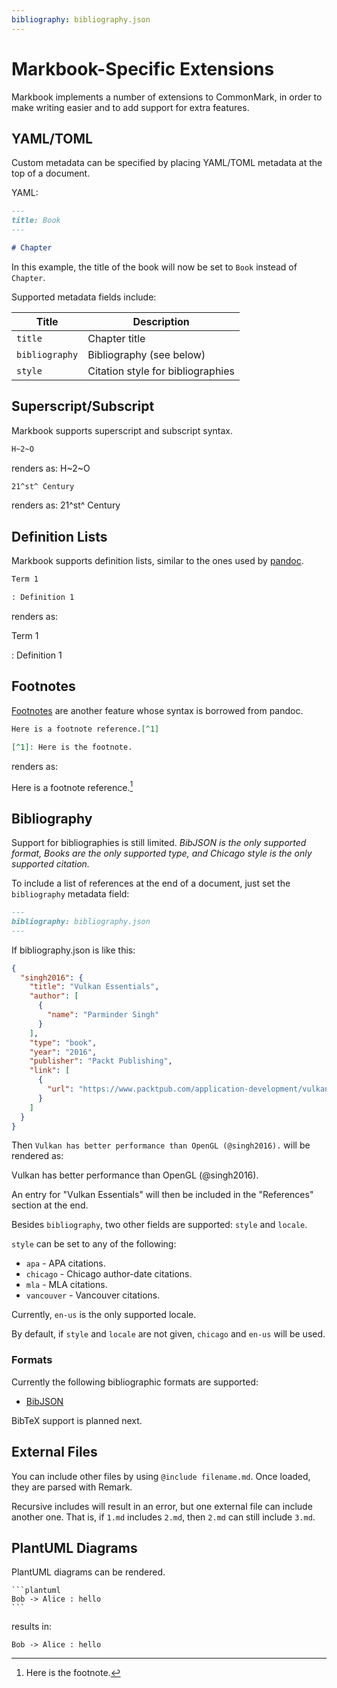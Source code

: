 ```yaml
---
bibliography: bibliography.json
---
```


# Markbook-Specific Extensions

Markbook implements a number of extensions to CommonMark, in order to make writing easier and to add support for extra features.

## YAML/TOML

Custom metadata can be specified by placing YAML/TOML metadata at the top of a document.

YAML:
```markdown
---
title: Book
---

# Chapter
```

In this example, the title of the book will now be set to `Book` instead of `Chapter`.

Supported metadata fields include:

| Title | Description |
| ----- | ----------- |
| `title` | Chapter title |
| `bibliography` | Bibliography (see below) |
| `style` | Citation style for bibliographies |

## Superscript/Subscript

Markbook supports superscript and subscript syntax.

```markdown
H~2~O
```

renders as: H~2~O

```markdown
21^st^ Century
```

renders as: 21^st^ Century

## Definition Lists

Markbook supports definition lists, similar to the ones used by [pandoc](https://pandoc.org/MANUAL.html#definition-lists).

```markdown
Term 1

: Definition 1
```

renders as:

Term 1

: Definition 1

## Footnotes

[Footnotes](https://pandoc.org/MANUAL.html#footnotes) are another feature whose syntax is borrowed from pandoc.

```markdown
Here is a footnote reference.[^1]

[^1]: Here is the footnote.
```

renders as:

Here is a footnote reference.[^1]

[^1]: Here is the footnote.

## Bibliography

Support for bibliographies is still limited. *BibJSON is the only supported format, Books are the only supported type, and Chicago style is the only supported citation.*

To include a list of references at the end of a document, just set the `bibliography` metadata field:

```markdown
---
bibliography: bibliography.json
---
```

If bibliography.json is like this:
```json
{
  "singh2016": {
    "title": "Vulkan Essentials",
    "author": [
      {
        "name": "Parminder Singh"
      }
    ],
    "type": "book",
    "year": "2016",
    "publisher": "Packt Publishing",
    "link": [
      {
        "url": "https://www.packtpub.com/application-development/vulkan-essentials"
      }
    ]
  }
}
```

Then `Vulkan has better performance than OpenGL (@singh2016).` will be rendered as:

Vulkan has better performance than OpenGL (@singh2016).

An entry for "Vulkan Essentials" will then be included in the "References" section at the end.

Besides `bibliography`, two other fields are supported: `style` and `locale`.

`style` can be set to any of the following:
* `apa` - APA citations.
* `chicago` - Chicago author-date citations.
* `mla` - MLA citations.
* `vancouver` - Vancouver citations.

Currently, `en-us` is the only supported locale.

By default, if `style` and `locale` are not given, `chicago` and `en-us` will be used.

### Formats

Currently the following bibliographic formats are supported:
* [BibJSON](http://okfnlabs.org/bibjson/)

BibTeX support is planned next.

## External Files

You can include other files by using `@include filename.md`. Once loaded, they are parsed with Remark.

Recursive includes will result in an error, but one external file can include another one. That is, if `1.md` includes `2.md`, then `2.md` can still include `3.md`.

## PlantUML Diagrams

PlantUML diagrams can be rendered.

    ```plantuml
    Bob -> Alice : hello
    ```

results in:

```plantuml
Bob -> Alice : hello
```
